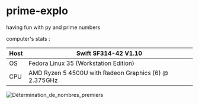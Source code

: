 # prime-explo

having fun with py and prime numbers

computer's stats :

| Host | Swift SF314-42 V1.10                                  |
|------|-------------------------------------------------------|
| OS   | Fedora Linux 35 (Workstation Edition)                 |
| CPU  | AMD Ryzen 5 4500U with Radeon Graphics (6) @ 2.375GHz |

![Détermination_de_nombres_premiers](https://user-images.githubusercontent.com/48366000/155843267-4ebd204d-59f0-4ace-b59b-ea5d0c314ccb.png)
